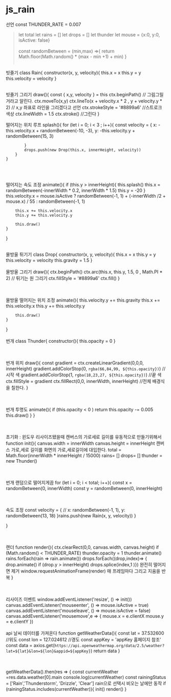 # js_rain 

선언
const THUNDER_RATE = 0.007
>let total
let rains = []
let drops = []
let thunder
let mouse = {x:0, y:0, isActive: false}<br></br>
const randomBetween = (min,max) =>{
    return Math.floor(Math.random() * (max - min  +1) + min)
}
<br></br>

빗줄기
class Rain{
    constructor(x, y, velocity){
        this.x = x
        this.y = y
        this.velocity = velocity
    }
<br></br>

빗줄기 그리기
    draw(){
        const { x,y, velocity } = this
        ctx.beginPath() // 그림그릴거라고 알린다.
        ctx.moveTo(x,y)
        ctx.lineTo(x + velocity.x * 2 , y + velocity.y * 2) // x,y 좌표로 라인을 그리겠다고 선언
        ctx.strokeStyle = '#8899a6' //스트로크 색상
        ctx.lineWidth = 1.5
        ctx.stroke() //그린다
    }

떨어지는 위치 루프
    splash(){
        for (let i = 0; i < 3 ; i++){
            const velocity = {
                x: -this.velocity.x + randomBetween(-10, -3),
                y: -this.velocity.y + randomBetween(15, 3)

            }
            drops.push(new Drop(this.x, innerHeight, velocity))
        }
    }
<br></br>

떨어지는 속도 조정
    animate(){
        if (this.y > innerHeight){
            this.splash()
            this.x = randomBetween(-innerWidth * 0.2, innerWidth * 1.5)
            this.y = -20
        }
        this.velocity.x = mouse.isActive
        ? randomBetween(-1, 1) + (-innerWidth /2 + mouse.x) / 55
        : randomBetween(-1, 1)

        this.x += this.velocity.x
        this.y += this.velocity.y

        this.draw()
    }

}
<br></br>

물방울 튀기기
class Drop{
    constructor(x, y, velocity){
        this.x = x
        this.y = y
        this.velocity = velocity
        this.gravity = 1.5
    }
<br></br>
물방울 그리기
    draw(){
        ctx.beginPath()
        ctx.arc(this.x, this.y, 1.5, 0 , Math.PI * 2) // 튀기는 원 그리기
        ctx.fillStyle = '#8899a6'
        ctx.fill()
    }

<br></br>
물방울 떨어지는 위치 조정
    animate(){
        this.velocity.y += this.gravity
        this.x += this.velocity.x
        this.y += this.velocity.y

        this.draw()
    }

   
}
<br></br>
번개
class Thunder{
    constructor(){
        this.opacity = 0
    }
   
   <br></br>
번개 위치
    draw(){
        const gradient = ctx.createLinearGradient(0,0,0, innerHeight)
        gradient.addColorStop(0, `rgba(66,84,99, ${this.opacity})`) //시작 색
        gradient.addColorStop(1, `rgba(18,23,27, ${this.opacity})`) //끝 색 
        ctx.fillStyle = gradient
        ctx.fillRect(0,0, innerWidth, innerHeight) //전체 배경식을 칠한다.
    }

<br></br>
번개 투명도
    animate(){
        if (this.opacity < 0 ) return 
        this.opacity -= 0.005
        this.draw()
    }
}

<br></br>
초기화 : 윈도우 리사이즈됐을때 캔버스의 가로세로 길이를 유동적으로 만들기위해서
function init(){
    canvas.width = innerWidth
    canvas.height = innerHeight
캔버스 가로,세로 길이를 화면의 가로,세로길이에 대입한다.
    total = Math.floor(innerWidth * innerHeight / 15000)
    rains= []
    drops= []
    thunder = new Thunder()

<br></br>
번개 랜덤으로 떨어지게끔
    for (let i = 0; i < total; i++){
        const x = randomBetween(0, innerWidth)
        const y = randomBetween(0, innerHeight) 
   
   <br></br>
속도 조정
        const velocity = {
            // x: randomBetween(-1, 1),
            y: randomBetween(13, 18)
        }rains.push(new Rain(x, y, velocity))
    }

}

<br></br>
랜더
function render(){
    ctx.clearRect(0,0, canvas.width, canvas.height)
    if (Math.random() < THUNDER_RATE) thunder.opacity = 1
    thunder.animate()
    rains.forEach(rain => rain.animate())
    drops.forEach((drop,index)=> {
        drop.animate()
        if (drop.y > innerHeight) drops.splice(index,1 )}) 완전히 떨어지면 제거
    window.requestAnimationFrame(render)
    매 프레임마다 그리고 지움을 반복
}

<br></br>
리사이즈 이벤트
window.addEventListener('resize', () => init())
canvas.addEventListener('mouseenter', () => mouse.isActive = true)
canvas.addEventListener('mouseleave', () => mouse.isActive = false)
canvas.addEventListener('mousemove',e => {
    mouse.x = e.clientX
    mouse.y = e.clientY
})
<br></br>
api 날씨 데이터를 가져온다
function getWeatherData(){
    const lat = 37.532600 //위도
    const lon = 127.024612 //경도
    const appKey = 'appKey 홈페이지 참조'
    const data = axios.get(`https://api.openweathermap.org/data/2.5/weather?lat=${lat}&lon=${lon}&appid=${appKey}`)
    return data
}

<br></br>
getWeatherData().then(res => {
    const currentWeather =res.data.weather[0].main
    console.log(currentWeather)
    const rainingStatus = ['Rain','Thunderstorm', 'Drizzle', 'Clear'] rain으로 선택시 비오는 날에만 동작
    if (rainingStatus.includes(currentWeather)){
        init()
        render()
    }
